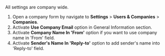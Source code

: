 All settings are company wide.

1.  Open a company form by navigate to **Settings** \> **Users & Companies** \>
    **Companies**.
2.  Activate **Use Company Email** option in General Information
    section.
3.  Activate **Company Name In 'From'** option if you want to use
    company name in 'From' field.
4.  Activate **Sender's Name In 'Reply-to'** option to add sender's name
    into 'Reply-to' field.
